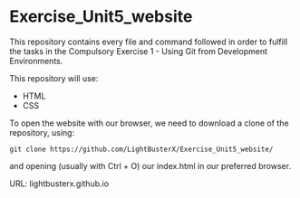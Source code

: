 # Exercise_Unit5_website

This repository contains every file and command followed in order to fulfill the tasks in the Compulsory Exercise 1 - Using Git from Development Environments.

This repository will use:
- HTML
- CSS

To open the website with our browser, we need to download a clone of the repository, using: 

`git clone https://github.com/LightBusterX/Exercise_Unit5_website/`

and opening (usually with Ctrl + O) our index.html in our preferred browser.

URL: lightbusterx.github.io
